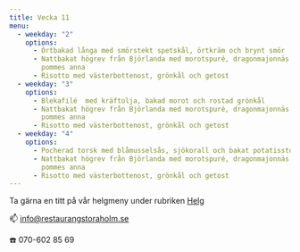 ```yaml
---
title: Vecka 11
menu:
  - weekday: "2"
    options:
      - Örtbakad långa med smörstekt spetskål, örtkräm och brynt smör
      - Nattbakat högrev från Björlanda med morotspuré, dragonmajonnäs och
        pommes anna
      - Risotto med västerbottenost, grönkål och getost
  - weekday: "3"
    options:
      - Blekafilé  med kräftolja, bakad morot och rostad grönkål
      - Nattbakat högrev från Björlanda med morotspuré, dragonmajonnäs och
        pommes anna
      - Risotto med västerbottenost, grönkål och getost
  - weekday: "4"
    options:
      - Pocherad torsk med blåmusselsås, sjökorall och bakat potatisstomp
      - Nattbakat högrev från Björlanda med morotspuré, dragonmajonnäs och
        pommes anna
      - Risotto med västerbottenost, grönkål och getost
---
```

[](http://www.bjorlandagard.se)[](http://www.bjorlandagard.se)Ta gärna en titt på vår helgmeny under rubriken [Helg](https://www.restaurangstoraholm.se/helg/?i=2)

📫 info@restaurangstoraholm.se

☎️ 070-602 85 69